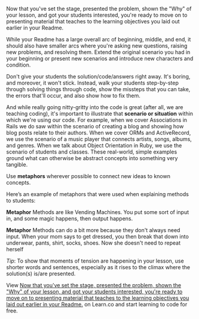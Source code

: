 Now that you've set the stage, presented the problem, shown the "Why" of your lesson, and got your students interested, you're ready to move on to presenting material that teaches to the learning objectives you laid out earlier in your Readme.

While your Readme has a large overall arc of beginning, middle, and end, it should also have smaller arcs where you're asking new questions, raising new problems, and resolving them. Extend the original scenario you had in your beginning or present new scenarios and introduce new characters and condition. 

Don't give your students the solution/code/answers right away. It's boring, and moreover, it won't stick. Instead, walk your students step-by-step through solving things through code, show the missteps that you can take, the errors that'll occur, and also show how to fix them. 

And while really going nitty-gritty into the code is great (after all, we are teaching coding), it's important to illustrate that **scenario or situation** within which we're using our code. For example, when we cover Associations in Rails we do saw within the scenario of creating a blog and showing how blog posts relate to their authors. When we cover ORMs and ActiveRecord, we use the scenario of a music player that connects artists, songs, albums, and genres. When we talk about Object Orientation in Ruby, we use the scenario of students and classes. These real-world, simple examples ground what can otherwise be abstract concepts into something very tangible. 

Use **metaphors** wherever possible to connect new ideas to known concepts. 

Here’s an example of metaphors that were used when explaining methods to students:

**Metaphor** Methods are like Vending Machines. You put some sort of input in, and some magic happens, then output happens.

**Metaphor** Methods can do a bit more because they don't always need input. When your mom says to get dressed, you then break that down into underwear, pants, shirt, socks, shoes. Now she doesn't need to repeat herself

*Tip*: To show that moments of tension are happening in your lesson, use shorter words and sentences, especially as it rises to the climax where the solution(s) is/are presented. 


<p data-visibility='hidden'>View <a href='https://learn.co/lessons/from-conflict-to-solution' title='Now that you've set the stage, presented the problem, shown the "Why" of your lesson, and got your students interested, you're ready to move on to presenting material that teaches to the learning objectives you laid out earlier in your Readme.'>Now that you've set the stage, presented the problem, shown the "Why" of your lesson, and got your students interested, you're ready to move on to presenting material that teaches to the learning objectives you laid out earlier in your Readme.</a> on Learn.co and start learning to code for free.</p>
